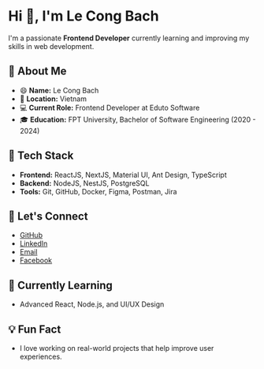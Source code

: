 # Hi 👋, I'm Le Cong Bach

I'm a passionate **Frontend Developer** currently learning and improving my skills in web development.

## 🚀 About Me

- 😄 **Name:** Le Cong Bach
- 📍 **Location:** Vietnam
- 💻 **Current Role:** Frontend Developer at Eduto Software
- 🎓 **Education:** FPT University, Bachelor of Software Engineering (2020 - 2024)

## 🔧 Tech Stack

- **Frontend:** ReactJS, NextJS, Material UI, Ant Design, TypeScript
- **Backend:** NodeJS, NestJS, PostgreSQL
- **Tools:** Git, GitHub, Docker, Figma, Postman, Jira

## 👯 Let's Connect

- [GitHub](https://github.com/BachLe27)
- [LinkedIn](https://www.linkedin.com/in/bachle27/)
- [Email](mailto:bach.lecong02@gmail.com)
- [Facebook](https://fb.com/lecongbach27)

## 🌱 Currently Learning

- Advanced React, Node.js, and UI/UX Design

## 💡 Fun Fact

- I love working on real-world projects that help improve user experiences.
